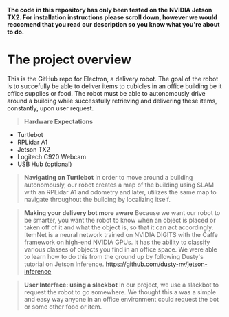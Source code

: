 **The code in this repository has only been tested on the NVIDIA Jetson TX2. For installation instructions please scroll down, however we would reccomend that you read our description so you know what you're about to do.**

# The project overview
This is the GitHub repo for Electron, a delivery robot. The goal of the robot is to succefully be able to deliver items to cubicles in an office building be it office supplies or food. The robot must be able to autonomously drive around a building while successfully retrieving and delivering these items, constantly, upon user request.

> **Hardware Expectations**
* Turtlebot
* RPLidar A1
* Jetson TX2
* Logitech C920 Webcam
* USB Hub (optional)

> **Navigating on Turtlebot**
In order to move around a building autonomously, our robot creates a map of the building using SLAM with an RPLidar A1 and odometry and later, utilizes the same map to navigate throughout the building by localizing itself.

> **Making your delivery bot more aware**
Because we want our robot to be smarter, you want the robot to know when an object is placed or taken off of it and what the object is, so that it can act accordingly. ItemNet is a neural network trained on NVIDIA DIGITS with the Caffe framework on high-end NVIDIA GPUs. It has the ability to classify various classes of objects you find in an office space. We were able to learn how to do this from the ground up by following Dusty's tutorial on Jetson Inference.
https://github.com/dusty-nv/jetson-inference

> **User Interface: using a slackbot**
In our project, we use a slackbot to request the robot to go somewhere. We thought this a was a simple and easy way anyone in an office environment could request the bot or some other food or item.

